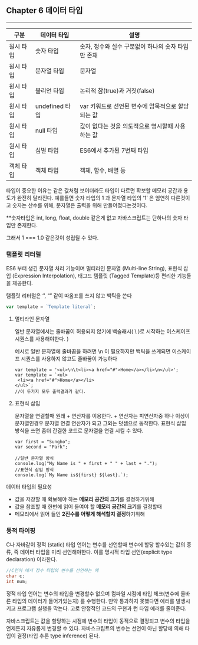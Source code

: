 ## Chapter 6 데이터 타입

---

| 구분      | 데이터 타입    | 설명                                               |
| --------- | -------------- | -------------------------------------------------- |
| 원시 타입 | 숫자 타입      | 숫자, 정수와 실수 구분없이 하나의 숫자 타임만 존재 |
| 원시 타입 | 문자열 타입    | 문자열                                             |
| 원시 타입 | 불리언 타입    | 논리적 참(true)과 거짓(false)                      |
| 원시 타입 | undefined 타입 | var 키워드로 선언된 변수에 암묵적으로 할당되는 값  |
| 원시 타입 | null 타입      | 값이 없다는 것을 의도적으로 명시할때 사용하는 값   |
| 원시 타입 | 심벌 타입      | ES6에서 추가된 7번째 타입                          |
| 객체 타입 | 객체 타입      | 객체, 함수, 배열 등                                |

타입이 중요한 이유는 같은 값처럼 보이더라도 타입이 다르면 확보할 메모리 공간과 용도가 완전히 달라진다. 예를들면 숫자 타입의 1 과 문자열 타입의 ‘1’ 은 엄연히 다른것이고 숫자는 산수를 위해, 문자열은 출력을 위해 만들어졌다는것이다.

\*\*숫자타입은 int, long, float, double 같은게 없고 자바스크립트는 단하나의 숫자 타입만 존재한다.

그래서 1 === 1.0 같은것이 성립될 수 있다.

### 탬플릿 리터럴

ES6 부터 생긴 문자열 처리 기능이며 멀티라인 문자열 (Multi-line String), 표현식 삽입 (Expression Interpolation), 태그드 템플릿 (Tagged Template)등 편리한 기능들을 제공한다.

탬플릿 리터럴은 ‘’, “” 같이 따옴표를 쓰지 않고 백틱을 쓴다

```jsx
var template = `Template literal`;
```

1. 멀티라인 문자열

   일반 문자열에서는 줄바꿈이 허용되지 않기에 백슬래시( \ )로 시작하는 이스케이프 시퀀스를 사용해야한다.
   )

   예시로 일반 문자열에 줄바꿈을 하려면 \n 이 필요하지만 백틱을 쓰게되면 이스케이프 시퀀스를 사용하지 않고도 줄바꿈이 가능하다

   ```tsx
   var template = '<ul>\n\t<li><a href="#">Home</a></li>\n</ul>';
   var template = `<ul>
   	<li><a href="#">Home</a></li>
   </ul>`;
   //이 두가지 모두 출력결과가 같다.
   ```

1. 표현식 삽입

   문자열을 연결할때 원래 + 연산자를 이용한다. + 연산자는 피연산자중 하나 이상이 문자열인경우 문자열 연결 연산자가 되고 그외는 덧셈으로 동작한다. 표현식 삽입 방식을 쓰면 좀더 간결한 코드로 문자열을 연결 시킬 수 있다.

   ```tsx
   var first = "Sungho";
   var second = "Park";

   //일반 문자열 방식
   console.log("My Name is " + first + " " + last + ".");
   //표현식 삽입 방식
   console.log(`My Name is${first} ${last}.`);
   ```

데이터 타입의 필요성

- 값을 저장할 때 확보해야 하는 **메모리 공간의 크기**를 결정하기위해
- 값을 참조할 때 한번에 읽어 들여야 할 **메모리 공간의 크기**를 결정할때
- 메모리에서 읽어 들인 **2진수를 어떻게 해석할지 결정**하기위해

### 동적 타이핑

C나 자바같이 정적 (static) 타입 언어는 변수를 선언할때 변수에 할당 할수있는 값의 종류, 즉 데이터 타입을 미리 선언해야한다. 이를 명시적 타입 선언(explicit type declaration) 이라한다.

```c
//C언어 에서 정수 타입의 변수를 선언하는 예
char c;
int num;
```

정적 타입 언어는 변수의 타입을 변경할수 없으며 컴파일 시점에 타입 체크(변수에 올바른 타입의 데이터가 들어가있는지) 를 수행한다. 만약 통과하지 못했다면 에러를 발생시키고 프로그램 실행을 막는다. 고로 안정적인 코드의 구현과 런 타임 에러를 줄여준다.

자바스크립트는 값을 할당하는 시점에 변수의 타입이 동적으로 결정되고 변수의 타입을 언제든지 자유롭게 변경할 수 있다. 자바스크립트의 변수는 선언이 아닌 할당에 의해 타입이 결정(타입 추론 type inference) 된다.
